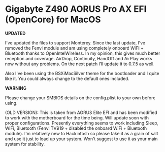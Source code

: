 # Gigabyte Z490 AORUS Pro AX EFI (OpenCore) for MacOS

**UPDATED**

I've updated the files to support Monterey. Since the last update, I've removed the Fenvi module and am using completely onboard WiFi + Bluetooth thanks to OpenIntelWireless. In my opinion, this gives much better reception and coverage. AirDrop, Continuity, HandOff and AirPlay works now without any problems. On the next patch I'll update it to 0.7.5 as well.

Also I've been using the BSXiMacSilver theme for the bootloader and I quite like it. You could always change to the default ones included.

**WARNING** 

Please change your SMBIOS details on the config.plist to your own before using. 

(OLD VERSION):
This is taken from AORUS Elite EFI and has been modified to work with the motherboard for the time being. Will update soon with proper configurations. Presently everything seems to work including Sleep, WiFi, Bluetooth (Fenvi TV919 + disabled the onboard WiFi + Bluetooth module). I'm relatively new to Hackintosh so please take it as a grain of salt and use it just to load up your system. Won't suggest to use it as your main system for stability.
